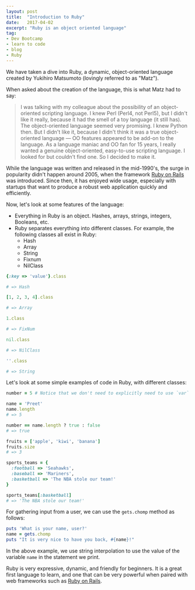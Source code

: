 ```yaml
---
layout: post
title:  "Introduction to Ruby"
date:   2017-04-02
excerpt: "Ruby is an object oriented language"
tag:
- Dev Bootcamp 
- learn to code
- blog
- Ruby
---
```


We have taken a dive into Ruby, a dynamic, object-oriented language created by Yukihiro Matsumoto (lovingly referred to as "Matz").

When asked about the creation of the language, this is what Matz had to say:

> I was talking with my colleague about the possibility of an object-oriented scripting language. I knew Perl (Perl4, not Perl5), but I didn't like it really, because it had the smell of a toy language (it still has). The object-oriented language seemed very promising. I knew Python then. But I didn't like it, because I didn't think it was a true object-oriented language — OO features appeared to be add-on to the language. As a language maniac and OO fan for 15 years, I really wanted a genuine object-oriented, easy-to-use scripting language. I looked for but couldn't find one. So I decided to make it.

While the language was written and released in the mid-1990's, the surge in popularity didn't happen around 2005, when the framework [Ruby on Rails] was introduced. Since then, it has enjoyed wide usage, especially with startups that want to produce a robust web application quickly and efficiently.

Now, let's look at some features of the language:

* Everything in Ruby is an object. Hashes, arrays, strings, integers, Booleans, etc.
* Ruby separates everything into different classes. For example, the following classes all exist in Ruby:
  * Hash
  * Array
  * String
  * Fixnum
  * NilClass

```ruby
{:key => 'value'}.class

# => Hash 

[1, 2, 3, 4].class

# => Array 

1.class

# => FixNum 

nil.class

# => NilClass

''.class

# => String
```

Let's look at some simple examples of code in Ruby, with different classes:

```ruby
number = 5 # Notice that we don't need to explicitly need to use `var` in front of the variable name

name = 'Preet'
name.length
# => 5

number == name.length ? true : false
# => true

fruits = ['apple', 'kiwi', 'banana']
fruits.size
# => 3

sports_teams = {
  :football => 'Seahawks',
  :baseball => 'Mariners',
  :basketball => 'The NBA stole our team!'
}

sports_teams[:basketball]
# => 'The NBA stole our team!'
```

For gathering input from a user, we can use the `gets.chomp` method as follows:

```ruby
puts 'What is your name, user?'
name = gets.chomp
puts "It is very nice to have you back, #{name}!"
```

In the above example, we use string interpolation to use the value of the variable `name` in the statement we print.

Ruby is very expressive, dynamic, and friendly for beginners. It is a great first language to learn, and one that can be very powerful when paired with web frameworks such as [Ruby on Rails].

[Ruby on Rails]: http://www.rubyonrails.org
